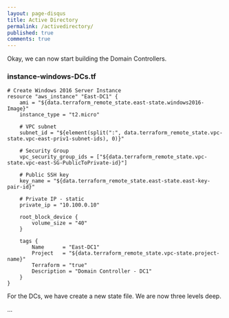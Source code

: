 ```yaml
---
layout: page-disqus
title: Active Directory
permalink: /activedirectory/
published: true
comments: true
---
```


Okay, we can now start building the Domain Controllers.

### instance-windows-DCs.tf

```
# Create Windows 2016 Server Instance
resource "aws_instance" "East-DC1" {
    ami = "${data.terraform_remote_state.east-state.windows2016-Image}"
    instance_type = "t2.micro"

    # VPC subnet
    subnet_id = "${element(split(":", data.terraform_remote_state.vpc-state.vpc-east-priv1-subnet-ids), 0)}"

    # Security Group
    vpc_security_group_ids = ["${data.terraform_remote_state.vpc-state.vpc-east-SG-PublicToPrivate-id}"]

    # Public SSH key
    key_name = "${data.terraform_remote_state.east-state.east-key-pair-id}"

    # Private IP - static
    private_ip = "10.100.0.10"

    root_block_device {
        volume_size = "40"
    }

    tags {
        Name      = "East-DC1"
        Project   = "${data.terraform_remote_state.vpc-state.project-name}"
        Terraform = "true"
        Description = "Domain Controller - DC1"
    }
}
```

For the DCs, we have create a new state file.  We are now three levels deep.


...
